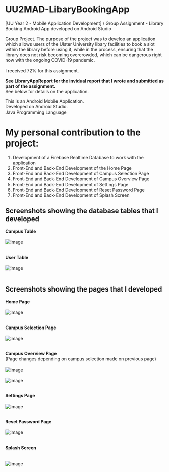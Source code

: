# UU2MAD-LibaryBookingApp
[UU Year 2 - Mobile Application Development] / Group Assignment - Library Booking Android App developed on Android Studio

Group Project. The purpose of the project was to develop an application which allows users of the Ulster University libary facilities to book a slot within the library before using it, while in the process, ensuring that the library does not risk becoming overcrowded, which can be dangerous right now with the ongoing COVID-19 pandemic.
<br /><br />I received 72% for this assignment.

**See LibraryAppReport for the invidual report that I wrote and submitted as part of the assignment.**<br />
See below for details on the application.

This is an Android Mobile Application.<br />
Developed on Android Studio.<br />
Java Programming Language<br />

# My personal contribution to the project:
1. Development of a Firebase Realtime Database to work with the application
2. Front-End and Back-End Development of the Home Page
3. Front-End and Back-End Development of Campus Selection Page
4. Front-End and Back-End Development of Campus Overview Page
5. Front-End and Back-End Development of Settings Page
6. Front-End and Back-End Development of Reset Password Page
7. Front-End and Back-End Development of Splash Screen

## Screenshots showing the database tables that I developed
**Campus Table**<br /><br />
![image](https://user-images.githubusercontent.com/91070226/152444461-e07963ca-7bf7-49fb-bdec-e531f95a8232.png)<br /><br />

**User Table**<br /><br />
![image](https://user-images.githubusercontent.com/91070226/152444478-fced0147-6eab-42fe-808f-1230e22a7522.png)<br /><br />

## Screenshots showing the pages that I developed
**Home Page**<br /><br />
![image](https://user-images.githubusercontent.com/91070226/152442646-d0bbb6cf-4d02-48b4-8dcd-6b41fee2ae58.png)<br /><br />

**Campus Selection Page**<br /><br />
![image](https://user-images.githubusercontent.com/91070226/152444233-ebfe26d7-10a4-40e5-b7e1-e4a5dbba6bc3.png)<br /><br />

**Campus Overview Page**<br />
(Page changes depending on campus selection made on previous page)<br /><br />
![image](https://user-images.githubusercontent.com/91070226/152444250-2cb64538-283a-4745-98ad-1c172d2d147a.png)<br /><br />
![image](https://user-images.githubusercontent.com/91070226/152444259-f6e09a5f-d75d-46d5-aa05-41f63be50be2.png)<br /><br />

**Settings Page**<br /><br />
![image](https://user-images.githubusercontent.com/91070226/152444322-352b65cc-c87f-4758-96cf-3eff69a4b63e.png)<br /><br />

**Reset Password Page**<br /><br />
![image](https://user-images.githubusercontent.com/91070226/152444329-e607ad1a-cb69-422f-ad8d-50fcf78aaa04.png)<br /><br />

**Splash Screen**<br /><br /><br />
![image](https://user-images.githubusercontent.com/91070226/152444346-d7319a6f-26cd-44a9-9d02-5cd623edf3b4.png)<br /><br />
